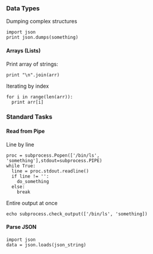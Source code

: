 ### Data Types

Dumping complex structures

    import json
    print json.dumps(something)

#### Arrays (Lists)

Print array of strings:

    print "\n".join(arr)

Iterating by index

    for i in range(len(arr)):
      print arr[i]

### Standard Tasks

#### Read from Pipe

Line by line

    proc = subprocess.Popen(['/bin/ls', 'something'],stdout=subprocess.PIPE)
    while True:
      line = proc.stdout.readline()
      if line != '':
        do_something
      else:
        break

Entire output at once

    echo subprocess.check_output(['/bin/ls', 'something])

#### Parse JSON

    import json
    data = json.loads(json_string)
